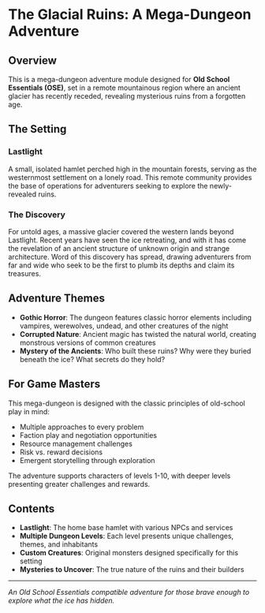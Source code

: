 # The Glacial Ruins: A Mega-Dungeon Adventure

## Overview

This is a mega-dungeon adventure module designed for **Old School Essentials (OSE)**, set in a remote mountainous region where an ancient glacier has recently receded, revealing mysterious ruins from a forgotten age.

## The Setting

### Lastlight
A small, isolated hamlet perched high in the mountain forests, serving as the westernmost settlement on a lonely road. This remote community provides the base of operations for adventurers seeking to explore the newly-revealed ruins.

### The Discovery
For untold ages, a massive glacier covered the western lands beyond Lastlight. Recent years have seen the ice retreating, and with it has come the revelation of an ancient structure of unknown origin and strange architecture. Word of this discovery has spread, drawing adventurers from far and wide who seek to be the first to plumb its depths and claim its treasures.

## Adventure Themes

- **Gothic Horror**: The dungeon features classic horror elements including vampires, werewolves, undead, and other creatures of the night
- **Corrupted Nature**: Ancient magic has twisted the natural world, creating monstrous versions of common creatures
- **Mystery of the Ancients**: Who built these ruins? Why were they buried beneath the ice? What secrets do they hold?

## For Game Masters

This mega-dungeon is designed with the classic principles of old-school play in mind:
- Multiple approaches to every problem
- Faction play and negotiation opportunities
- Resource management challenges
- Risk vs. reward decisions
- Emergent storytelling through exploration

The adventure supports characters of levels 1-10, with deeper levels presenting greater challenges and rewards.

## Contents

- **Lastlight**: The home base hamlet with various NPCs and services
- **Multiple Dungeon Levels**: Each level presents unique challenges, themes, and inhabitants
- **Custom Creatures**: Original monsters designed specifically for this setting
- **Mysteries to Uncover**: The true nature of the ruins and their builders

---

*An Old School Essentials compatible adventure for those brave enough to explore what the ice has hidden.*